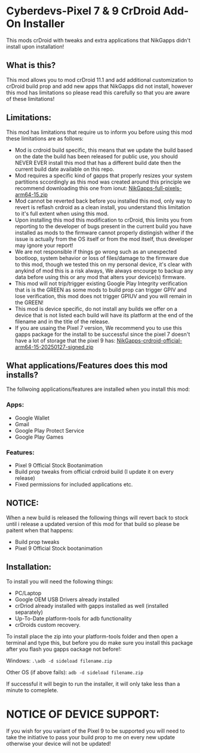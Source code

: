 # Cyberdevs-Pixel 7 & 9 CrDroid Add-On Installer
This mods crDroid with tweaks and extra applications that NikGapps didn't install upon installation!

## What is this?
This mod allows you to mod crDroid 11.1 and add additional customization to crDroid build prop and add new apps that NikGapps did not install, however this mod has limitations so please read this carefully so that you are aware of these limitations!

## Limitations:
This mod has limitations that require us to inform  you before using this mod these limitations are as follows:

- Mod is crdroid build specific, this means that we update the build based on the date the build has been released for public use, you should NEVER EVER install this mod that has a different build date then the current build date available on this repo.
- Mod requires a specific kind of gapps that properly resizes your system partitions sccordingly as this mod was created around this principle we recommend downloading this one from ionut: [NikGapps-full-pixels-arm64-15.zip](https://sourceforge.net/projects/nikgapps/files/Elite-Releases/ionut/Android-15/)
- Mod cannot be reverted back before you installed this mod, only way to revert is reflash crdroid as a clean install, you understand this limitation to it's full extent when using this mod.
- Upon installing this mod this modification to crDroid, this limits you from reporting to the developer of bugs present in the current build you have installed as mods to the firmware cannot properly distingish wither if the issue is actually from the OS itself or from the mod itself, thus developer may ignore your report!
- We are not responsible if things go wrong such as an unexpected bootloop, system behavior or loss of files/damage to the firmware due to this mod, though we tested this on my personal device, it's clear with anykind of mod this is a risk always, We always encourge to backup any data before using this or any mod that alters your device(s) firmware.
- This mod will not trip/trigger existing Google Play Integrity verification that is is the GREEN as some mods to build prop can trigger GPIV and lose verification, this mod does not trigger GPIUV and you will remain in the GREEN!
- This mod is device specific, do not install any builds we offer on a device that is not listed each build will have its platform at the end of the filename and in the title of the release.
- If you are usaing the Pixel 7 version, We recommend you to use this gapps package for the install to be successful since the pixel 7 doesn't have a lot of storage that the pixel 9 has: [NikGapps-crdroid-official-arm64-15-20250127-signed.zip](https://sourceforge.net/projects/nikgapps/files/Elite-Releases/crdroid-official/Android-15/27-Jan-2025/NikGapps-crdroid-official-arm64-15-20250127-signed.zip/download)

## What applications/Features does this mod installs?
The follwoing applications/features are installed when you install this mod:

### Apps:
- Google Wallet
- Gmail
- Google Play Protect Service
- Google Play Games

### Features:
- Pixel 9 Official Stock Bootanimation
- Build prop tweaks from official crdroid build (I update it on every release)
- Fixed permissions for included applications etc.

## NOTICE:
When a new build is released the following things will revert back to stock until i release a updated version of this mod for that build so please be paitent when that happens:
- Build prop tweaks
- Pixel 9 Official Stock bootanimation

## Installation:
To install you will need the following things:

- PC/Laptop
- Google OEM USB Drivers already installed
- crDriod already installed with gapps installed as well (installed separately)
- Up-To-Date platform-tools for adb functionality
- crDroids custom recovery.

To install place the zip into your platform-tools folder and then open a terminal and type this, but before you do make sure you install this package after you flash you gapps oackage not before!:

Windows: `.\adb -d sideload filename.zip`

Other OS (if above fails): `adb -d sideload filename.zip`

If successful it will begin to run the installer, it will only take less than a minute to comeplete.

# NOTICE OF DEVICE SUPPORT:
If you wish for you variant of the Pixel 9 to be supported you will need to take the initiative to pass your build prop to me on every new update otherwise your device will not be updated!
